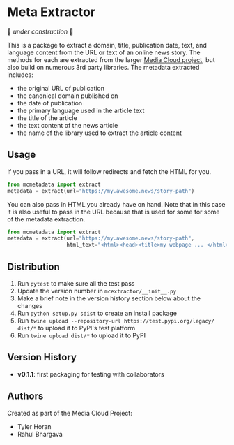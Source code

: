 Meta Extractor
==============

🚧 _under construction_ 🚧

This is a package to extract a domain, title, publication date, text, and language content from the URL or text of an
online news story. The methods for each are extracted from the larger [Media Cloud project](https://mediacloud.org), 
but also build on numerous 3rd party  libraries. The metadata extracted includes:
* the original URL of publication
* the canonical domain published on
* the date of publication
* the primary language used in the article text
* the title of the article
* the text content of the news article
* the name of the library used to extract the article content


Usage
-----

If you pass in a URL, it will follow redirects and fetch the HTML for you.

```python
from mcmetadata import extract
metadata = extract(url="https://my.awesome.news/story-path")
```

You can also pass in HTML you already have on hand. Note that in this case it is also useful to pass in the URL
because that is used for some for some of the metadata extraction.

```python
from mcmetadata import extract
metadata = extract(url="https://my.awesome.news/story-path",
                   html_text="<html><head><title>my webpage ... </html>")
```


Distribution
------------
1. Run `pytest` to make sure all the test pass
2. Update the version number in `mcextractor/__init__.py`
3. Make a brief note in the version history section below about the changes
4. Run `python setup.py sdist` to create an install package
5. Run `twine upload --repository-url https://test.pypi.org/legacy/ dist/*` to upload it to PyPI's test platform
6. Run `twine upload dist/*` to upload it to PyPI


Version History
---------------

* __v0.1.1__: first packaging for testing with collaborators


Authors
-------

Created as part of the Media Cloud Project:
* Tyler Horan
* Rahul Bhargava
